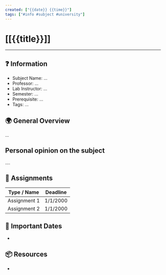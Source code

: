 ```yaml
---
created: ["{{date}} {{time}}"]
tags: ["#info #subject #university"]
---
```


# [[{{title}}]]
---
## ❓ Information
- Subject Name: ...
- Professor: ...
- Lab Instructor: ...
- Semester: ...
- Prerequisite: ...
- Tags: ...

## 🌍 General Overview
...

## Personal opinion on the subject
....


## 🎯 Assignments
| Type / Name                 | Deadline        |
| --------------------------- | --------------- |
| Assignment 1                |  1/1/2000       |
| Assignment 2                |  1/1/2000       |

## 📅 Important Dates
- 

## 📦 Resources
- 